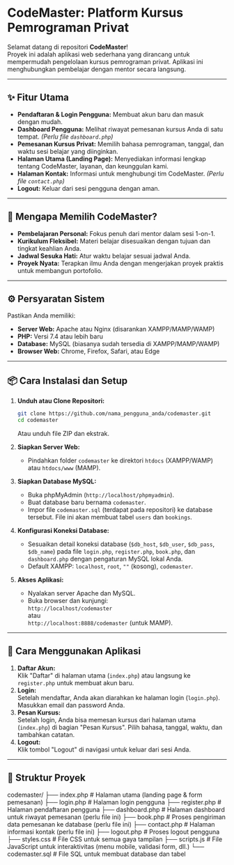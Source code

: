 # CodeMaster: Platform Kursus Pemrograman Privat

Selamat datang di repositori **CodeMaster**!  
Proyek ini adalah aplikasi web sederhana yang dirancang untuk mempermudah pengelolaan kursus pemrograman privat. Aplikasi ini menghubungkan pembelajar dengan mentor secara langsung.

---

## ✨ Fitur Utama

- **Pendaftaran & Login Pengguna:** Membuat akun baru dan masuk dengan mudah.
- **Dashboard Pengguna:** Melihat riwayat pemesanan kursus Anda di satu tempat. _(Perlu file `dashboard.php`)_
- **Pemesanan Kursus Privat:** Memilih bahasa pemrograman, tanggal, dan waktu sesi belajar yang diinginkan.
- **Halaman Utama (Landing Page):** Menyediakan informasi lengkap tentang CodeMaster, layanan, dan keunggulan kami.
- **Halaman Kontak:** Informasi untuk menghubungi tim CodeMaster. _(Perlu file `contact.php`)_
- **Logout:** Keluar dari sesi pengguna dengan aman.

---

## 🚀 Mengapa Memilih CodeMaster?

- **Pembelajaran Personal:** Fokus penuh dari mentor dalam sesi 1-on-1.
- **Kurikulum Fleksibel:** Materi belajar disesuaikan dengan tujuan dan tingkat keahlian Anda.
- **Jadwal Sesuka Hati:** Atur waktu belajar sesuai jadwal Anda.
- **Proyek Nyata:** Terapkan ilmu Anda dengan mengerjakan proyek praktis untuk membangun portofolio.

---

## ⚙️ Persyaratan Sistem

Pastikan Anda memiliki:

- **Server Web:** Apache atau Nginx (disarankan XAMPP/MAMP/WAMP)
- **PHP:** Versi 7.4 atau lebih baru
- **Database:** MySQL (biasanya sudah tersedia di XAMPP/MAMP/WAMP)
- **Browser Web:** Chrome, Firefox, Safari, atau Edge

---

## 📦 Cara Instalasi dan Setup

1. **Unduh atau Clone Repositori:**
    ```bash
    git clone https://github.com/nama_pengguna_anda/codemaster.git
    cd codemaster
    ```
    Atau unduh file ZIP dan ekstrak.

2. **Siapkan Server Web:**
    - Pindahkan folder `codemaster` ke direktori `htdocs` (XAMPP/WAMP) atau `htdocs/www` (MAMP).

3. **Siapkan Database MySQL:**
    - Buka phpMyAdmin (`http://localhost/phpmyadmin`).
    - Buat database baru bernama `codemaster`.
    - Impor file `codemaster.sql` (terdapat pada repositori) ke database tersebut. File ini akan membuat tabel `users` dan `bookings`.

4. **Konfigurasi Koneksi Database:**
    - Sesuaikan detail koneksi database (`$db_host`, `$db_user`, `$db_pass`, `$db_name`) pada file `login.php`, `register.php`, `book.php`, dan `dashboard.php` dengan pengaturan MySQL lokal Anda.
    - Default XAMPP: `localhost`, `root`, `""` (kosong), `codemaster`.

5. **Akses Aplikasi:**
    - Nyalakan server Apache dan MySQL.
    - Buka browser dan kunjungi:  
      `http://localhost/codemaster`  
      atau  
      `http://localhost:8888/codemaster` (untuk MAMP).

---

## 📝 Cara Menggunakan Aplikasi

1. **Daftar Akun:**  
   Klik "Daftar" di halaman utama (`index.php`) atau langsung ke `register.php` untuk membuat akun baru.
2. **Login:**  
   Setelah mendaftar, Anda akan diarahkan ke halaman login (`login.php`). Masukkan email dan password Anda.
3. **Pesan Kursus:**  
   Setelah login, Anda bisa memesan kursus dari halaman utama (`index.php`) di bagian "Pesan Kursus". Pilih bahasa, tanggal, waktu, dan tambahkan catatan.
4. **Logout:**  
   Klik tombol "Logout" di navigasi untuk keluar dari sesi Anda.

---

## 📁 Struktur Proyek
codemaster/ 
├── index.php # Halaman utama (landing page & form pemesanan) 
├── login.php # Halaman login pengguna 
├── register.php # Halaman pendaftaran pengguna 
├── dashboard.php # Halaman dashboard untuk riwayat pemesanan (perlu file ini) 
├── book.php # Proses pengiriman data pemesanan ke database (perlu file ini) 
├── contact.php # Halaman informasi kontak (perlu file ini) 
├── logout.php # Proses logout pengguna 
├── styles.css # File CSS untuk semua gaya tampilan 
├── scripts.js # File JavaScript untuk interaktivitas (menu mobile, validasi form, dll.) 
└── codemaster.sql # File SQL untuk membuat database dan tabel
